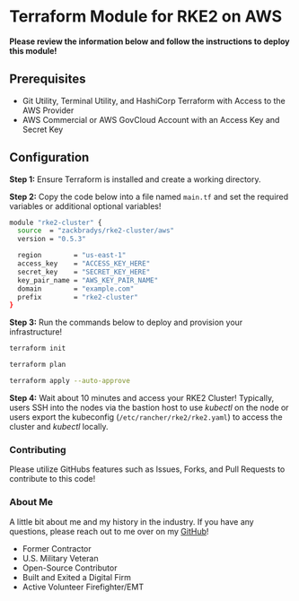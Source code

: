 # Terraform Module for RKE2 on AWS

**Please review the information below and follow the instructions to deploy this module!**

## Prerequisites
* Git Utility, Terminal Utility, and HashiCorp Terraform with Access to the AWS Provider
* AWS Commercial or AWS GovCloud Account with an Access Key and Secret Key

## Configuration

**Step 1:** Ensure Terraform is installed and create a working directory.

**Step 2:** Copy the code below into a file named `main.tf` and set the required variables or additional optional variables!
```bash
module "rke2-cluster" {
  source  = "zackbradys/rke2-cluster/aws"
  version = "0.5.3"

  region        = "us-east-1"
  access_key    = "ACCESS_KEY_HERE"
  secret_key    = "SECRET_KEY_HERE"
  key_pair_name = "AWS_KEY_PAIR_NAME"
  domain        = "example.com"
  prefix        = "rke2-cluster"
}
```

**Step 3:** Run the commands below to deploy and provision your infrastructure!
```bash
terraform init

terraform plan

terraform apply --auto-approve
```

**Step 4:** Wait about 10 minutes and access your RKE2 Cluster! Typically, users SSH into the nodes via the bastion host to use *kubectl* on the node or users export the kubeconfig (`/etc/rancher/rke2/rke2.yaml`) to access the cluster and *kubectl* locally.

### Contributing
Please utilize GitHubs features such as Issues, Forks, and Pull Requests to contribute to this code!

### About Me
A little bit about me and my history in the industry. If you have any questions, please reach out to me over on my [GitHub](https://github.com/zackbradys)!
- Former Contractor
- U.S. Military Veteran
- Open-Source Contributor
- Built and Exited a Digital Firm
- Active Volunteer Firefighter/EMT